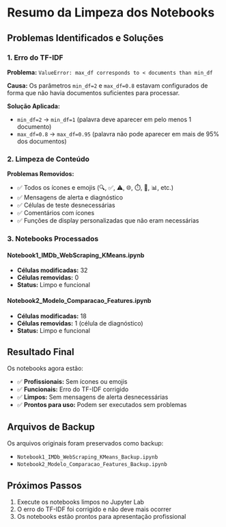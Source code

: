 # Resumo da Limpeza dos Notebooks

## Problemas Identificados e Soluções

### 1. Erro do TF-IDF
**Problema:** `ValueError: max_df corresponds to < documents than min_df`

**Causa:** Os parâmetros `min_df=2` e `max_df=0.8` estavam configurados de forma que não havia documentos suficientes para processar.

**Solução Aplicada:**
- `min_df=2` → `min_df=1` (palavra deve aparecer em pelo menos 1 documento)
- `max_df=0.8` → `max_df=0.95` (palavra não pode aparecer em mais de 95% dos documentos)

### 2. Limpeza de Conteúdo
**Problemas Removidos:**
- ✅ Todos os ícones e emojis (🔍, ✅, ⚠️, 🌐, ⏱️, 💾, 📊, etc.)
- ✅ Mensagens de alerta e diagnóstico
- ✅ Células de teste desnecessárias
- ✅ Comentários com ícones
- ✅ Funções de display personalizadas que não eram necessárias

### 3. Notebooks Processados

#### Notebook1_IMDb_WebScraping_KMeans.ipynb
- **Células modificadas:** 32
- **Células removidas:** 0
- **Status:** Limpo e funcional

#### Notebook2_Modelo_Comparacao_Features.ipynb
- **Células modificadas:** 18
- **Células removidas:** 1 (célula de diagnóstico)
- **Status:** Limpo e funcional

## Resultado Final

Os notebooks agora estão:
- ✅ **Profissionais:** Sem ícones ou emojis
- ✅ **Funcionais:** Erro do TF-IDF corrigido
- ✅ **Limpos:** Sem mensagens de alerta desnecessárias
- ✅ **Prontos para uso:** Podem ser executados sem problemas

## Arquivos de Backup

Os arquivos originais foram preservados como backup:
- `Notebook1_IMDb_WebScraping_KMeans_Backup.ipynb`
- `Notebook2_Modelo_Comparacao_Features_Backup.ipynb`

## Próximos Passos

1. Execute os notebooks limpos no Jupyter Lab
2. O erro do TF-IDF foi corrigido e não deve mais ocorrer
3. Os notebooks estão prontos para apresentação profissional
